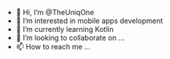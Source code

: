 - 👋 Hi, I’m @TheUniqOne
- 👀 I’m interested in mobile apps development
- 🌱 I’m currently learning Kotlin
- 💞️ I’m looking to collaborate on ...
- 📫 How to reach me ...

<!---
TheUniqOne/TheUniqOne is a ✨ special ✨ repository because its `README.md` (this file) appears on your GitHub profile.
You can click the Preview link to take a look at your changes.
--->
